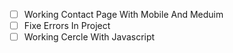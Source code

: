 - [ ] Working Contact Page With Mobile And Meduim
- [ ] Fixe Errors In Project
- [ ] Working Cercle With Javascript
